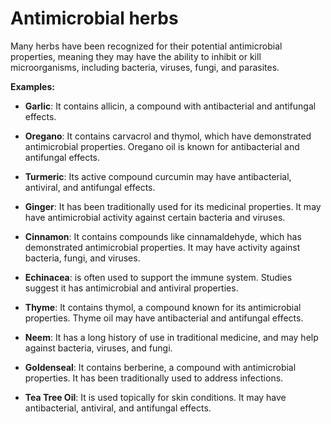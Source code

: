 # Antimicrobial herbs

Many herbs have been recognized for their potential antimicrobial properties, meaning they may have the ability to inhibit or kill microorganisms, including bacteria, viruses, fungi, and parasites.

**Examples:**

* **Garlic**: It contains allicin, a compound with antibacterial and antifungal effects.

* **Oregano**: It contains carvacrol and thymol, which have demonstrated antimicrobial properties. Oregano oil is known for antibacterial and antifungal effects.

* **Turmeric**: Its active compound curcumin may have antibacterial, antiviral, and antifungal effects.

* **Ginger**: It has been traditionally used for its medicinal properties. It may have antimicrobial activity against certain bacteria and viruses.

* **Cinnamon**: It contains compounds like cinnamaldehyde, which has demonstrated antimicrobial properties. It may have activity against bacteria, fungi, and viruses.

* **Echinacea**: is often used to support the immune system. Studies suggest it has antimicrobial and antiviral properties.

* **Thyme**: It contains thymol, a compound known for its antimicrobial properties. Thyme oil may have antibacterial and antifungal effects.

* **Neem**: It has a long history of use in traditional medicine, and may help against bacteria, viruses, and fungi.

* **Goldenseal**: It contains berberine, a compound with antimicrobial properties. It has been traditionally used to address infections.

* **Tea Tree Oil**: It is used topically for skin conditions. It may have antibacterial, antiviral, and antifungal effects.
